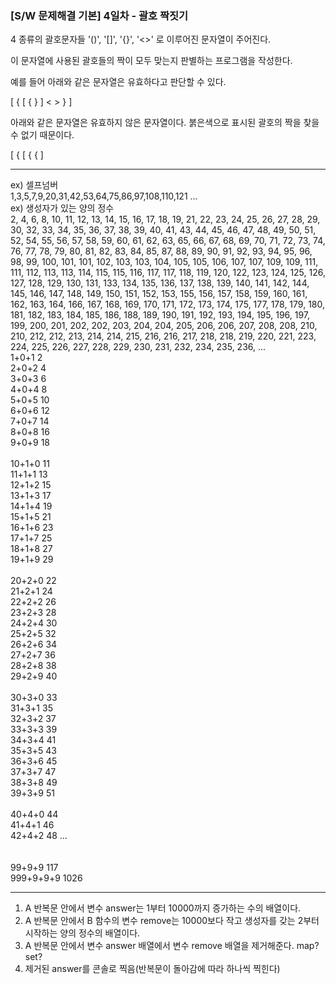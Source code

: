 ### [S/W 문제해결 기본] 4일차 - 괄호 짝짓기

4 종류의 괄호문자들 '()', '[]', '{}', '<>' 로 이루어진 문자열이 주어진다.

이 문자열에 사용된 괄호들의 짝이 모두 맞는지 판별하는 프로그램을 작성한다.

예를 들어 아래와 같은 문자열은 유효하다고 판단할 수 있다.

[ { [ { } ] < > } ]

아래와 같은 문자열은 유효하지 않은 문자열이다. 붉은색으로 표시된 괄호의 짝을 찾을 수 없기 때문이다.

[ { [ { { ]


----
ex) 셀프넘버 </br>
1,3,5,7,9,20,31,42,53,64,75,86,97,108,110,121 ... </br>
ex) 생성자가 있는 양의 정수 </br>
2, 4, 6, 8, 10, 11, 12, 13, 14, 15, 16, 17, 18, 19, 21, 22, 23, 24, 25, 26, 27, 28, 29, 30, 32, 33, 34, 35, 36, 37, 38, 39, 40, 41, 43, 44, 45, 46, 47, 48, 49, 50, 51, 52, 54, 55, 56, 57, 58, 59, 60, 61, 62, 63, 65, 66, 67, 68, 69, 70, 71, 72, 73, 74, 76, 77, 78, 79, 80, 81, 82, 83, 84, 85, 87, 88, 89, 90, 91, 92, 93, 94, 95, 96, 98, 99, 100, 101, 101, 102, 103, 103, 104, 105, 105, 106, 107, 107, 109, 109, 111, 111, 112, 113, 113, 114, 115, 115, 116, 117, 117, 118, 119, 120, 122, 123, 124, 125, 126, 127, 128, 129, 130, 131, 133, 134, 135, 136, 137, 138, 139, 140, 141, 142, 144, 145, 146, 147, 148, 149, 150, 151, 152, 153, 155, 156, 157, 158, 159, 160, 161, 162, 163, 164, 166, 167, 168, 169, 170, 171, 172, 173, 174, 175, 177, 178, 179, 180, 181, 182, 183, 184, 185, 186, 188, 189, 190, 191, 192, 193, 194, 195, 196, 197, 199, 200, 201, 202, 202, 203, 204, 204, 205, 206, 206, 207, 208, 208, 210, 210, 212, 212, 213, 214, 214, 215, 216, 216, 217, 218, 218, 219, 220, 221, 223, 224, 225, 226, 227, 228, 229, 230, 231, 232, 234, 235, 236, ... </br>
1+0+1 2 </br>
2+0+2 4 </br>
3+0+3 6 </br>
4+0+4 8 </br>
5+0+5 10 </br>
6+0+6 12 </br>
7+0+7 14 </br>
8+0+8 16 </br>
9+0+9 18 </br>
</br>
10+1+0 11 </br>
11+1+1 13 </br>
12+1+2 15 </br>
13+1+3 17 </br>
14+1+4 19 </br>
15+1+5 21 </br>
16+1+6 23 </br>
17+1+7 25 </br>
18+1+8 27 </br>
19+1+9 29 </br>
 </br>
20+2+0 22 </br>
21+2+1 24 </br>
22+2+2 26 </br>
23+2+3 28 </br>
24+2+4 30 </br>
25+2+5 32 </br>
26+2+6 34 </br>
27+2+7 36 </br>
28+2+8 38 </br>
29+2+9 40 </br>
 </br>
30+3+0 33 </br>
31+3+1 35 </br>
32+3+2 37 </br>
33+3+3 39 </br>
34+3+4 41 </br>
35+3+5 43 </br>
36+3+6 45 </br>
37+3+7 47 </br>
38+3+8 49 </br>
39+3+9 51 </br>
</br>
40+4+0 44 </br>
41+4+1 46 </br>
42+4+2 48 … </br>
 </br>
 </br>
99+9+9 117 </br>
999+9+9+9 1026 </br>

---

1. A 반복문 안에서 변수 answer는 1부터 10000까지 증가하는 수의 배열이다.
2. A 반복문 안에서 B 함수의 변수 remove는 10000보다 작고 생성자를 갖는 2부터 시작하는 양의 정수의 배열이다.
3. A 반복문 안에서 변수 answer 배열에서 변수 remove 배열을 제거해준다. map? set?
4. 제거된 answer를 콘솔로 찍음(반복문이 돌아감에 따라 하나씩 찍힌다)
